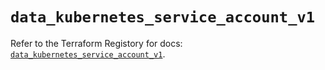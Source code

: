 # `data_kubernetes_service_account_v1`

Refer to the Terraform Registory for docs: [`data_kubernetes_service_account_v1`](https://www.terraform.io/docs/providers/kubernetes/d/service_account_v1).
